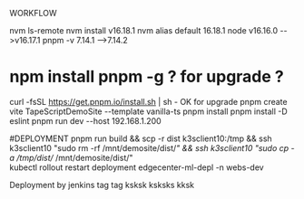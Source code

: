 WORKFLOW

nvm ls-remote 
nvm install v16.18.1
nvm alias default 16.18.1 node v16.16.0 -->v16.17.1
pnpm -v 7.14.1 -->7.14.2
# npm install pnpm -g ? for upgrade ?
curl -fsSL https://get.pnpm.io/install.sh | sh -  OK for upgrade
pnpm create vite TapeScriptDemoSite --template vanilla-ts
pnpm install
pnpm install -D eslint
pnpm run dev --host 192.168.1.200


#DEPLOYMENT
pnpm run build && scp -r dist k3sclient10:/tmp && ssh k3sclient10 "sudo rm -rf /mnt/demosite/dist/*"  && ssh k3sclient10 "sudo cp -a /tmp/dist/* /mnt/demosite/dist/" \
kubectl rollout restart deployment edgecenter-ml-depl -n webs-dev

Deployment by jenkins tag tag ksksk  ksksks kksk
